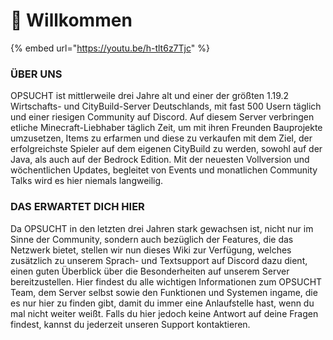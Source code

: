 # 👋 Willkommen

{% embed url="https://youtu.be/h-tlt6z7Tjc" %}

### **ÜBER UNS**

OPSUCHT ist mittlerweile drei Jahre alt und einer der größten 1.19.2 Wirtschafts- und CityBuild-Server Deutschlands, mit fast 500 Usern täglich und einer riesigen Community auf Discord. Auf diesem Server verbringen etliche Minecraft-Liebhaber täglich Zeit, um mit ihren Freunden Bauprojekte umzusetzen, Items zu erfarmen und diese zu verkaufen mit dem Ziel, der erfolgreichste Spieler auf dem eigenen CityBuild zu werden, sowohl auf der Java, als auch auf der Bedrock Edition. Mit der neuesten Vollversion und wöchentlichen Updates, begleitet von Events und monatlichen Community Talks wird es hier niemals langweilig.

### DAS ERWARTET DICH HIER

Da OPSUCHT in den letzten drei Jahren stark gewachsen ist, nicht nur im Sinne der Community, sondern auch bezüglich der Features, die das Netzwerk bietet, stellen wir nun dieses Wiki zur Verfügung, welches zusätzlich zu unserem Sprach- und Textsupport auf Discord dazu dient, einen guten Überblick über die Besonderheiten auf unserem Server bereitzustellen. Hier findest du alle wichtigen Informationen zum OPSUCHT Team, dem Server selbst sowie den Funktionen und Systemen ingame, die es nur hier zu finden gibt, damit du immer eine Anlaufstelle hast, wenn du mal nicht weiter weißt. Falls du hier jedoch keine Antwort auf deine Fragen findest, kannst du jederzeit unseren Support kontaktieren.

